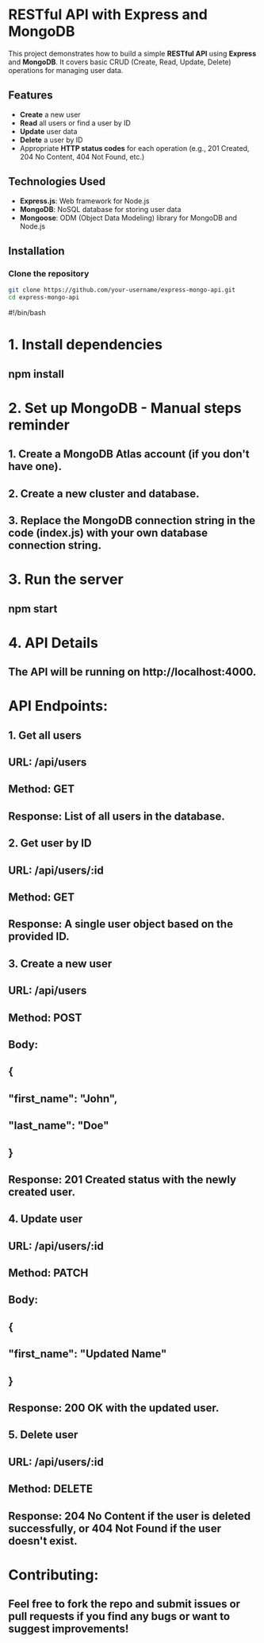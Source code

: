 # RESTful API with Express and MongoDB

This project demonstrates how to build a simple **RESTful API** using **Express** and **MongoDB**. It covers basic CRUD (Create, Read, Update, Delete) operations for managing user data.

## Features

- **Create** a new user
- **Read** all users or find a user by ID
- **Update** user data
- **Delete** a user by ID
- Appropriate **HTTP status codes** for each operation (e.g., 201 Created, 204 No Content, 404 Not Found, etc.)

## Technologies Used

- **Express.js**: Web framework for Node.js
- **MongoDB**: NoSQL database for storing user data
- **Mongoose**: ODM (Object Data Modeling) library for MongoDB and Node.js

## Installation

### Clone the repository

```bash
git clone https://github.com/your-username/express-mongo-api.git
cd express-mongo-api
```
#!/bin/bash

# 1. Install dependencies
## npm install

# 2. Set up MongoDB - Manual steps reminder
## 1. Create a MongoDB Atlas account (if you don't have one).
## 2. Create a new cluster and database.
## 3. Replace the MongoDB connection string in the code (index.js) with your own database connection string.

# 3. Run the server
## npm start

# 4. API Details
## The API will be running on http://localhost:4000.

# API Endpoints:
## 1. Get all users
##    URL: /api/users
##    Method: GET
##    Response: List of all users in the database.

## 2. Get user by ID
##    URL: /api/users/:id
##    Method: GET
##    Response: A single user object based on the provided ID.

## 3. Create a new user
##    URL: /api/users
##    Method: POST
##    Body:
##    {
##      "first_name": "John",
##      "last_name": "Doe"
##    }
##    Response: 201 Created status with the newly created user.

## 4. Update user
##    URL: /api/users/:id
##    Method: PATCH
##    Body:
##    {
##      "first_name": "Updated Name"
##    }
##    Response: 200 OK with the updated user.

## 5. Delete user
##    URL: /api/users/:id
##    Method: DELETE
##    Response: 204 No Content if the user is deleted successfully, or 404 Not Found if the user doesn't exist.

# Contributing:
## Feel free to fork the repo and submit issues or pull requests if you find any bugs or want to suggest improvements!

